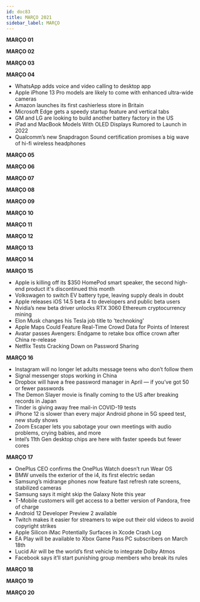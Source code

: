 ```yaml
---
id: doc83
title: MARÇO 2021
sidebar_label: MARÇO
---
```


**MARÇO 01**

**MARÇO 02**

**MARÇO 03**

**MARÇO 04**

- WhatsApp adds voice and video calling to desktop app
- Apple iPhone 13 Pro models are likely to come with enhanced ultra-wide cameras
- Amazon launches its first cashierless store in Britain
- Microsoft Edge gets a speedy startup feature and vertical tabs
- GM and LG are looking to build another battery factory in the US
- iPad and MacBook Models With OLED Displays Rumored to Launch in 2022
- Qualcomm’s new Snapdragon Sound certification promises a big wave of hi-fi wireless headphones

**MARÇO 05**

**MARÇO 06**

**MARÇO 07**

**MARÇO 08**

**MARÇO 09**

**MARÇO 10**

**MARÇO 11**

**MARÇO 12**

**MARÇO 13**

**MARÇO 14**

**MARÇO 15**

- Apple is killing off its $350 HomePod smart speaker, the second high-end product it's discontinued this month
- Volkswagen to switch EV battery type, leaving supply deals in doubt
- Apple releases iOS 14.5 beta 4 to developers and public beta users
- Nvidia’s new beta driver unlocks RTX 3060 Ethereum cryptocurrency mining
- Elon Musk changes his Tesla job title to 'technoking'
- Apple Maps Could Feature Real-Time Crowd Data for Points of Interest
- Avatar passes Avengers: Endgame to retake box office crown after China re-release
- Netflix Tests Cracking Down on Password Sharing

**MARÇO 16**

- Instagram will no longer let adults message teens who don’t follow them
- Signal messenger stops working in China
- Dropbox will have a free password manager in April — if you’ve got 50 or fewer passwords
- The Demon Slayer movie is finally coming to the US after breaking records in Japan
- Tinder is giving away free mail-in COVID-19 tests
- iPhone 12 is slower than every major Android phone in 5G speed test, new study shows
- Zoom Escaper lets you sabotage your own meetings with audio problems, crying babies, and more
- Intel’s 11th Gen desktop chips are here with faster speeds but fewer cores

**MARÇO 17**

- OnePlus CEO confirms the OnePlus Watch doesn’t run Wear OS
- BMW unveils the exterior of the i4, its first electric sedan
- Samsung’s midrange phones now feature fast refresh rate screens, stabilized cameras
- Samsung says it might skip the Galaxy Note this year
- T-Mobile customers will get access to a better version of Pandora, free of charge
- Android 12 Developer Preview 2 available
- Twitch makes it easier for streamers to wipe out their old videos to avoid copyright strikes
- Apple Silicon iMac Potentially Surfaces in Xcode Crash Log
- EA Play will be available to Xbox Game Pass PC subscribers on March 18th
- Lucid Air will be the world’s first vehicle to integrate Dolby Atmos
- Facebook says it’ll start punishing group members who break its rules

**MARÇO 18**

**MARÇO 19**

**MARÇO 20**
